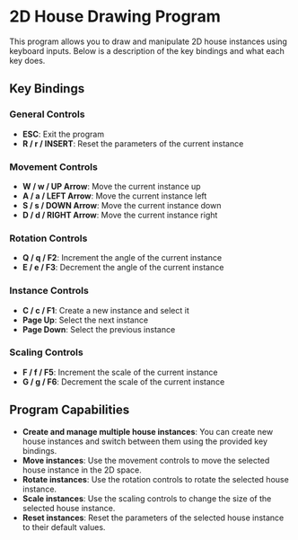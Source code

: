 # 2D House Drawing Program

This program allows you to draw and manipulate 2D house instances using keyboard inputs. Below is a description of the key bindings and what each key does.

## Key Bindings

### General Controls
- **ESC**: Exit the program
- **R / r / INSERT**: Reset the parameters of the current instance

### Movement Controls
- **W / w / UP Arrow**: Move the current instance up
- **A / a / LEFT Arrow**: Move the current instance left
- **S / s / DOWN Arrow**: Move the current instance down
- **D / d / RIGHT Arrow**: Move the current instance right

### Rotation Controls
- **Q / q / F2**: Increment the angle of the current instance
- **E / e / F3**: Decrement the angle of the current instance

### Instance Controls
- **C / c / F1**: Create a new instance and select it
- **Page Up**: Select the next instance
- **Page Down**: Select the previous instance

### Scaling Controls
- **F / f / F5**: Increment the scale of the current instance
- **G / g / F6**: Decrement the scale of the current instance

## Program Capabilities

- **Create and manage multiple house instances**: You can create new house instances and switch between them using the provided key bindings.
- **Move instances**: Use the movement controls to move the selected house instance in the 2D space.
- **Rotate instances**: Use the rotation controls to rotate the selected house instance.
- **Scale instances**: Use the scaling controls to change the size of the selected house instance.
- **Reset instances**: Reset the parameters of the selected house instance to their default values.
